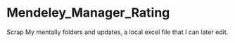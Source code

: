 # Mendeley_Manager_Rating

Scrap My mentally folders and updates, a local excel file that I can later edit.
